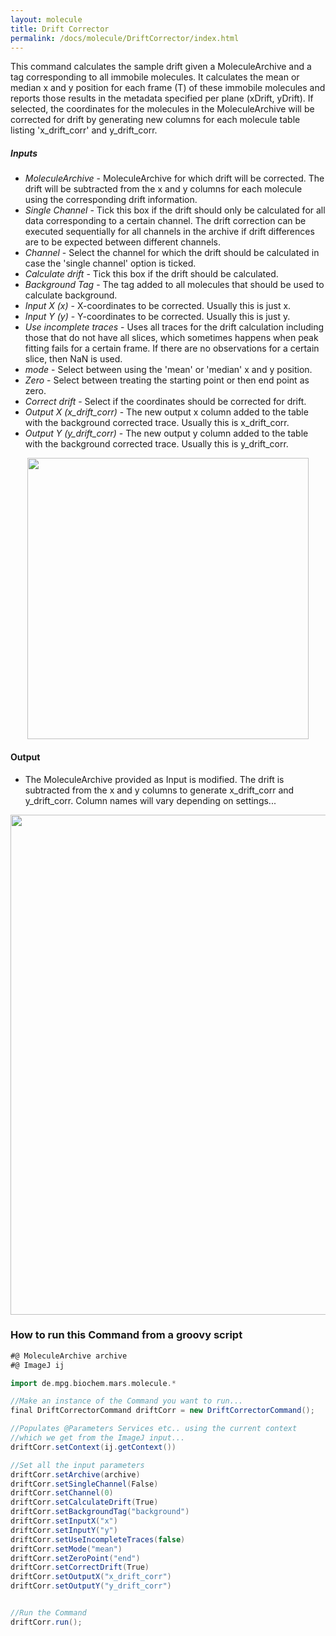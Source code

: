 ```yaml
---
layout: molecule
title: Drift Corrector
permalink: /docs/molecule/DriftCorrector/index.html
---
```


This command calculates the sample drift given a MoleculeArchive and a tag corresponding to all immobile molecules. It calculates the mean or median x and y position for each frame (T) of these immobile molecules and reports those results in the metadata specified per plane (xDrift, yDrift). If selected, the coordinates for the molecules in the MoleculeArchive will be corrected for drift by generating new columns for each molecule table listing 'x_drift_corr' and y_drift_corr.


##### Inputs

* *MoleculeArchive* - MoleculeArchive for which drift will be corrected. The drift will be subtracted from the x and y columns for each molecule using the corresponding drift information.
* *Single Channel* - Tick this box if the drift should only be calculated for all data corresponding to a certain channel. The drift correction can be executed sequentially for all channels in the archive if drift differences are to be expected between different channels.
* *Channel* - Select the channel for which the drift should be calculated in case the 'single channel' option is ticked.
* *Calculate drift* - Tick this box if the drift should be calculated.
* *Background Tag* - The tag added to all molecules that should be used to calculate background.
* *Input X (x)* - X-coordinates to be corrected. Usually this is just x.
* *Input Y (y)* - Y-coordinates to be corrected. Usually this is just y.
* *Use incomplete traces* - Uses all traces for the drift calculation including those that do not have all slices, which sometimes happens when peak fitting fails for a certain frame. If there are no observations for a certain slice, then NaN is used.
* *mode* - Select between using the 'mean' or 'median' x and y position.
* *Zero* - Select between treating the starting point or then end point as zero.
* *Correct drift* - Select if the coordinates should be corrected for drift.
* *Output X (x_drift_corr)* - The new output x column added to the table with the background corrected trace. Usually this is x_drift_corr.
* *Output Y (y_drift_corr)* - The new output y column added to the table with the background corrected trace. Usually this is y_drift_corr.


<div style="text-align: center"><img  src='{{site.baseurl}}/docs/molecule/img/img7.png' width='450'/></div>

#### Output

* The MoleculeArchive provided as Input is modified. The drift is subtracted from the x and y columns to generate x_drift_corr and y_drift_corr. Column names will vary depending on settings...

<div style="text-align: center"><img  src='{{site.baseurl}}/docs/molecule/img/img5.png' width='800'/></div>

### How to run this Command from a groovy script

```groovy
#@ MoleculeArchive archive
#@ ImageJ ij

import de.mpg.biochem.mars.molecule.*

//Make an instance of the Command you want to run...
final DriftCorrectorCommand driftCorr = new DriftCorrectorCommand();

//Populates @Parameters Services etc.. using the current context
//which we get from the ImageJ input...
driftCorr.setContext(ij.getContext())

//Set all the input parameters
driftCorr.setArchive(archive)
driftCorr.setSingleChannel(False)
driftCorr.setChannel(0)
driftCorr.setCalculateDrift(True)
driftCorr.setBackgroundTag("background")
driftCorr.setInputX("x")
driftCorr.setInputY("y")
driftCorr.setUseIncompleteTraces(false)
driftCorr.setMode("mean")
driftCorr.setZeroPoint("end")
driftCorr.setCorrectDrift(True)
driftCorr.setOutputX("x_drift_corr")
driftCorr.setOutputY("y_drift_corr")


//Run the Command
driftCorr.run();


```
